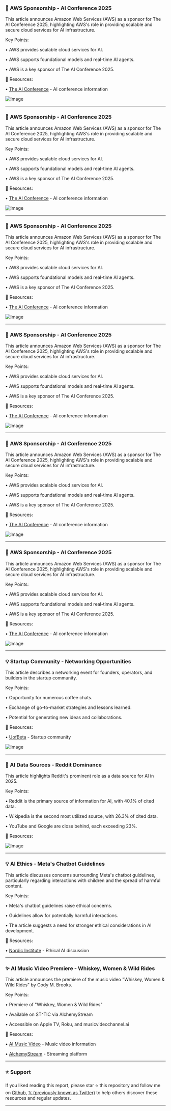 ### 🤖 AWS Sponsorship - AI Conference 2025

This article announces Amazon Web Services (AWS) as a sponsor for The AI Conference 2025, highlighting AWS's role in providing scalable and secure cloud services for AI infrastructure.

Key Points:

• AWS provides scalable cloud services for AI.


• AWS supports foundational models and real-time AI agents.


• AWS is a key sponsor of The AI Conference 2025.


🔗 Resources:

• [The AI Conference](https://x.com/AIconference) - AI conference information


![Image](https://pbs.twimg.com/media/GyaxLsHbQAA7Fw0?format=jpg&name=small)


---
### 🤖 AWS Sponsorship - AI Conference 2025

This article announces Amazon Web Services (AWS) as a sponsor for The AI Conference 2025, highlighting AWS's role in providing scalable and secure cloud services for AI infrastructure.

Key Points:

• AWS provides scalable cloud services for AI.


• AWS supports foundational models and real-time AI agents.


• AWS is a key sponsor of The AI Conference 2025.


🔗 Resources:

• [The AI Conference](https://x.com/AIconference) - AI conference information


![Image](https://pbs.twimg.com/media/GyaxLsHbQAA7Fw0?format=jpg&name=small)


---
### 🤖 AWS Sponsorship - AI Conference 2025

This article announces Amazon Web Services (AWS) as a sponsor for The AI Conference 2025, highlighting AWS's role in providing scalable and secure cloud services for AI infrastructure.

Key Points:

• AWS provides scalable cloud services for AI.


• AWS supports foundational models and real-time AI agents.


• AWS is a key sponsor of The AI Conference 2025.


🔗 Resources:

• [The AI Conference](https://x.com/AIconference) - AI conference information


![Image](https://pbs.twimg.com/media/GyaxLsHbQAA7Fw0?format=jpg&name=small)


---
### 🤖 AWS Sponsorship - AI Conference 2025

This article announces Amazon Web Services (AWS) as a sponsor for The AI Conference 2025, highlighting AWS's role in providing scalable and secure cloud services for AI infrastructure.

Key Points:

• AWS provides scalable cloud services for AI.


• AWS supports foundational models and real-time AI agents.


• AWS is a key sponsor of The AI Conference 2025.


🔗 Resources:

• [The AI Conference](https://x.com/AIconference) - AI conference information


![Image](https://pbs.twimg.com/media/GyaxLsHbQAA7Fw0?format=jpg&name=small)


---
### 🤖 AWS Sponsorship - AI Conference 2025

This article announces Amazon Web Services (AWS) as a sponsor for The AI Conference 2025, highlighting AWS's role in providing scalable and secure cloud services for AI infrastructure.

Key Points:

• AWS provides scalable cloud services for AI.


• AWS supports foundational models and real-time AI agents.


• AWS is a key sponsor of The AI Conference 2025.


🔗 Resources:

• [The AI Conference](https://x.com/AIconference) - AI conference information


![Image](https://pbs.twimg.com/media/GyaxLsHbQAA7Fw0?format=jpg&name=small)


---
### 🤖 AWS Sponsorship - AI Conference 2025

This article announces Amazon Web Services (AWS) as a sponsor for The AI Conference 2025, highlighting AWS's role in providing scalable and secure cloud services for AI infrastructure.

Key Points:

• AWS provides scalable cloud services for AI.


• AWS supports foundational models and real-time AI agents.


• AWS is a key sponsor of The AI Conference 2025.


🔗 Resources:

• [The AI Conference](https://x.com/AIconference) - AI conference information


![Image](https://pbs.twimg.com/media/GyaxLsHbQAA7Fw0?format=jpg&name=small)


---
### 💡 Startup Community - Networking Opportunities

This article describes a networking event for founders, operators, and builders in the startup community.

Key Points:

• Opportunity for numerous coffee chats.


• Exchange of go-to-market strategies and lessons learned.


• Potential for generating new ideas and collaborations.



🔗 Resources:

• [UofBeta](https://x.com/UofBeta) -  Startup community


![Image](https://pbs.twimg.com/media/Gya8Oywa4AAFbkV?format=jpg&name=small)


---
### 🤖 AI Data Sources - Reddit Dominance

This article highlights Reddit's prominent role as a data source for AI in 2025.

Key Points:

• Reddit is the primary source of information for AI, with 40.1% of cited data.


• Wikipedia is the second most utilized source, with 26.3% of cited data.


• YouTube and Google are close behind, each exceeding 23%.



🔗 Resources:


![Image](https://pbs.twimg.com/media/GyYFojCXcAEZymc?format=jpg&name=small)


---
### 💡 AI Ethics - Meta's Chatbot Guidelines

This article discusses concerns surrounding Meta's chatbot guidelines, particularly regarding interactions with children and the spread of harmful content.

Key Points:

• Meta's chatbot guidelines raise ethical concerns.


• Guidelines allow for potentially harmful interactions.


•  The article suggests a need for stronger ethical considerations in AI development.



🔗 Resources:

• [Nordic Institute](https://x.com/nordicinst) - Ethical AI discussion


---
### ✨ AI Music Video Premiere - Whiskey, Women & Wild Rides

This article announces the premiere of the music video "Whiskey, Women & Wild Rides" by Cody M. Brooks.

Key Points:

• Premiere of "Whiskey, Women & Wild Rides"


• Available on ST^TIC via AlchemyStream


• Accessible on Apple TV, Roku, and musicvideochannel.ai



🔗 Resources:

• [AI Music Video](https://x.com/aimusicvideo) - Music video information


• [AlchemyStream](https://x.com/AlchemyStream) - Streaming platform


---

### ⭐️ Support

If you liked reading this report, please star ⭐️ this repository and follow me on [Github](https://github.com/Drix10), [𝕏 (previously known as Twitter)](https://x.com/DRIX_10_) to help others discover these resources and regular updates.

---